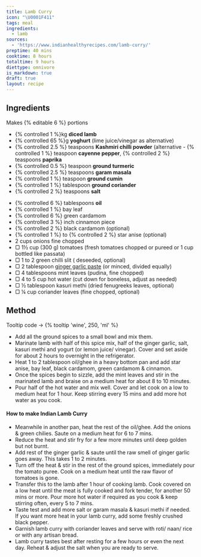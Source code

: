 ```yaml
---
title: Lamb Curry
icon: "\U0001F411"
tags: meal
ingredients:
  - lamb
sources:
  - 'https://www.indianhealthyrecipes.com/lamb-curry/'
preptime: 40 mins
cooktime: 8 hours
totaltime: 9 hours
diettype: omnivore
is_markdown: true
draft: true
layout: recipe
---
```


## Ingredients

Makes {% editable 6 %} portions

* {% controlled 1 %}kg **diced lamb**
* {% controlled 65 %}g **yoghurt** (lime juice/vinegar as alternative)
* {% controlled 2.5 %} teaspoons **Kashmiri chilli powder** (alternative - {% controlled 1 %} teaspoon **cayenne pepper**, {% controlled 2 %} teaspoons **paprika**
* {% controlled 0.5 %} teaspoon **ground turmeric**
* {% controlled 2.5 %} teaspoons **garam masala**
* {% controlled 1 %} teaspoon **ground cumin**
* {% controlled 1 %} tablespoon **ground coriander**
* {% controlled 2 %} teaspoons **salt**

<!---->

* {% controlled 6 %} tablespoons **oil**
* {% controlled 1 %} bay leaf
* {% controlled 6 %} green cardamom
* {% controlled 3 %} inch cinnamon piece
* {% controlled 2 %} black cardamom (optional)
* {% controlled 1 %} to {% controlled 2 %} star anise (optional)
* 2 cups onions fine chopped
* ▢ 1½ cup (300 g) tomatoes (fresh tomatoes chopped or pureed or 1 cup bottled like passata)
* ▢ 1 to 2 green chilli slit  ( deseeded, optional)
* ▢ 2 tablespoon [ginger garlic paste](https://www.indianhealthyrecipes.com/ginger-garlic-paste-recipe/) (or minced, divided equally)
* ▢ 4 tablespoons mint leaves  (pudina, fine chopped)
* ▢ 4 to 5 cup hot water  (cut down for boneless, adjust as needed)
* ▢ ½ tablespoon kasuri methi  (dried fenugreeks leaves, optional)
* ▢ ¼ cup coriander leaves  (fine chopped, optional)

## Method

Tooltip code -> {% tooltip 'wine', 250, 'ml' %}

* Add all the ground spices to a small bowl and mix them.
* Marinate
   lamb with half of this spice mix, half of the ginger garlic, salt, 
  kasuri methi and yogurt (or lemon juice/ vinegar). Cover and set aside 
  for about 2 hours to overnight in the refrigerator.
* Heat
   1 to 2 tablespoon oil/ghee in a heavy bottom pan and add star anise, 
  bay leaf, black cardamom, green cardamom & cinnamon.
* Once
   the spices begin to sizzle, add the mint leaves and stir in the 
  marinated lamb and braise on a medium heat for about 8 to 10 minutes. 
* Pour
   half of the hot water and mix well. Cover and let cook on a low to 
  medium heat for 1 hour. Keep stirring every 15 mins and add more hot 
  water as you cook.

#### How to make Indian Lamb Curry

* Meanwhile
   in another pan, heat the rest of the oil/ghee. Add the onions & 
  green chilies. Saute on a medium heat for 6 to 7 mins.
* Reduce the heat and stir fry for a few more minutes until deep golden but not burnt.
* Add rest of the ginger garlic  & saute until the raw smell of ginger garlic goes away. This takes 1 to 2 minutes.
* Turn
   off the heat & stir in the rest of the ground spices, immediately 
  pour the tomato puree. Cook on a medium heat until the raw flavor of 
  tomatoes is gone.
* Transfer
   this to the lamb after 1 hour of cooking lamb. Cook covered on a low 
  heat until the meat is fully cooked and fork tender, for another 50 mins
   or more. Pour more hot water if required as you cook & keep 
  stirring often, every 5 to 7 mins.
* Taste
   test and add more salt or garam masala & kasuri methi if needed. If
   you want more heat in your lamb curry, add some freshly crushed black 
  pepper.
* Garnish lamb curry with coriander leaves and serve with roti/ naan/ rice or with any artisan bread.
* Lamb
   curry tastes best after resting for a few hours or even the next day. 
  Reheat & adjust the salt when you are ready to serve.
